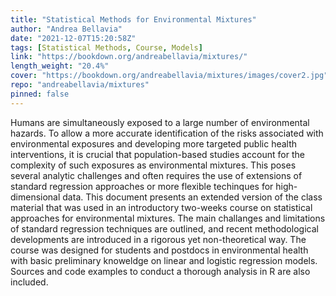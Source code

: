 ```yaml
---
title: "Statistical Methods for Environmental Mixtures"
author: "Andrea Bellavia"
date: "2021-12-07T15:20:58Z"
tags: [Statistical Methods, Course, Models]
link: "https://bookdown.org/andreabellavia/mixtures/"
length_weight: "20.4%"
cover: "https://bookdown.org/andreabellavia/mixtures/images/cover2.jpg"
repo: "andreabellavia/mixtures"
pinned: false
---
```


Humans are simultaneously exposed to a large number of environmental hazards. To allow a more accurate identification of the risks associated with environmental exposures and developing more targeted public health interventions, it is crucial that population-based studies account for the complexity of such exposures as environmental mixtures. This poses several analytic challenges and often requires the use of extensions of standard regression approaches or more flexible techinques for high-dimensional data. This document presents an extended version of the class material that was used in an introductory two-weeks course on statistical approaches for environmental mixtures. The main challanges and limitations of standard regression techniques are outlined, and recent methodological developments are introduced in a rigorous yet non-theoretical way. The course was designed for students and postdocs in environmental health with basic preliminary knoweldge on linear and logistic regression models. Sources and code examples to conduct a thorough analysis in R are also included.
